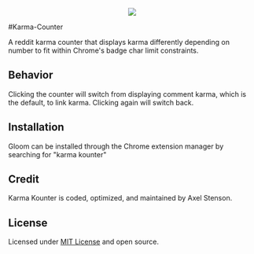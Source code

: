 

<p align="center">
  <img src ="images/snoo.128png">
</p>

#Karma-Counter

A reddit karma counter that displays karma differently depending on number to
fit within Chrome's badge char limit constraints.

## Behavior

Clicking the counter will switch from displaying comment karma, which
is the default, to link karma. Clicking again will switch back.

## Installation

Gloom can be installed through the Chrome extension manager by searching for "karma kounter"

## Credit

Karma Kounter is coded, optimized, and maintained by Axel Stenson.

## License

Licensed under [MIT License](https://github.com/axellarsstenson/karma-kounter/blob/master/LICENSE.md) and open source.
